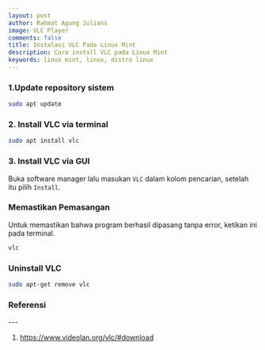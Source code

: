 ```yaml
---
layout: post
author: Rahmat Agung Julians
image: VLC Player
comments: false
title: Instalasi VLC Pada Linux Mint
description: Cara install VLC pada Linux Mint
keywords: linux mint, linux, distro linux
---
```


### 1.Update repository sistem

```bash
sudo apt update
```

### 2. Install VLC via terminal

```bash
sudo apt install vlc
```

### 3. Install VLC via GUI

Buka software manager lalu masukan `VLC` dalam kolom pencarian, setelah itu pilih `Install`.

### Memastikan Pemasangan

Untuk memastikan bahwa program berhasil dipasang tanpa error, ketikan ini pada terminal.

```bash
vlc
```

### Uninstall VLC

```bash
sudo apt-get remove vlc
```

<h3 class="title-referensi"><b>Referensi</b></h3> 
--- 
<ol class="referensi">
    <li>
        <a href="https://www.videolan.org/vlc/#download">https://www.videolan.org/vlc/#download</a>
    </li>
</ol>
